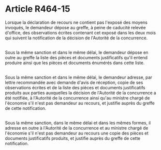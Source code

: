 # Article R464-15

<p>Lorsque la déclaration de recours ne contient pas l'exposé des moyens invoqués, le demandeur dépose au greffe, à peine de caducité relevée d'office, des observations écrites contenant cet exposé dans les deux mois qui suivent la notification de la décision de l'Autorité de la concurrence.<br/><br/>

Sous la même sanction et dans le même délai, le demandeur dépose en outre au greffe la liste des pièces et documents justificatifs qu'il entend produire ainsi que les pièces et documents énumérés dans cette liste.<br/><br/>

Sous la même sanction et dans le même délai, le demandeur adresse, par lettre recommandée avec demande d'avis de réception, copie de ses observations écrites et de la liste des pièces et documents justificatifs produits aux parties auxquelles la décision de l'Autorité de la concurrence a été notifiée, à l'Autorité de la concurrence ainsi qu'au ministre chargé de l'économie s'il n'est pas demandeur au recours, et justifie auprès du greffe de cette notification.<br/><br/>

Sous la même sanction, dans le même délai et dans les mêmes formes, il adresse en outre à l'Autorité de la concurrence et au ministre chargé de l'économie s'il n'est pas demandeur au recours une copie des pièces et documents justificatifs produits, et justifie auprès du greffe de cette notification.</p>
